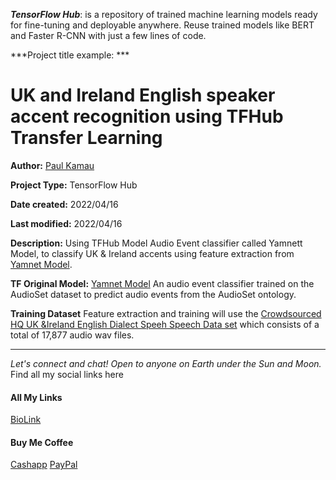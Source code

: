 ***TensorFlow Hub***: is a repository of trained machine learning models ready for fine-tuning and deployable anywhere. Reuse trained models like BERT and Faster R-CNN with just a few lines of code.


***Project title example: ***

# UK and Ireland English speaker accent recognition using TFHub Transfer Learning 
**Author:** [Paul Kamau](https://bio.link/paulkamau)<br>

**Project Type:** TensorFlow Hub<br>

**Date created:** 2022/04/16<br>

**Last modified:** 2022/04/16<br>

**Description:** Using TFHub Model Audio Event classifier called Yamnett Model, to classify UK & Ireland accents using feature extraction from [Yamnet Model](https://tfhub.dev/google/yamnet/1). 

**TF Original Model:** [Yamnet Model](https://tfhub.dev/google/yamnet/1) An audio event classifier trained on the AudioSet dataset to predict audio events from the AudioSet ontology.<br>

**Training Dataset** Feature extraction and training will use the [Crowdsourced HQ UK &Ireland English Dialect Speeh Speech Data set](https://openslr.org/83/) which consists of a total of 17,877 audio wav files. 


--------------------------------------------------------------------------------
_Let's connect and chat! Open to anyone on Earth under the Sun and Moon._
Find all my social links here

#### All My Links
[BioLink](https://bio.link/paulkamau)


#### Buy Me Coffee
[Cashapp](https://bio.link/paulkamau)
[PayPal](https://paypal.me/paulkamau)